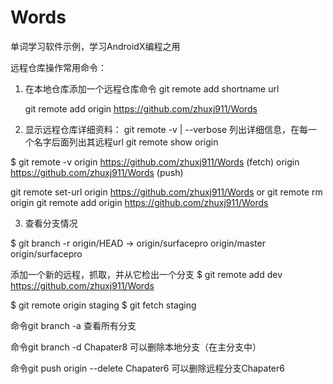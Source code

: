 # Words
单词学习软件示例，学习AndroidX编程之用

远程仓库操作常用命令：
1. 在本地仓库添加一个远程仓库命令
   git remote add shortname url
   
    git remote add origin https://github.com/zhuxj911/Words

1. 显示远程仓库详细资料：
git remote -v | --verbose 列出详细信息，在每一个名字后面列出其远程url
git remote show origin

$ git remote -v
origin  https://github.com/zhuxj911/Words (fetch)
origin  https://github.com/zhuxj911/Words (push)


git remote set-url origin https://github.com/zhuxj911/Words
or
git remote rm origin 
git remote add origin https://github.com/zhuxj911/Words

3. 查看分支情况

$ git branch -r
  origin/HEAD -> origin/surfacepro
  origin/master
  origin/surfacepro

添加一个新的远程，抓取，并从它检出一个分支 
$ git remote add dev https://github.com/zhuxj911/Words

$ git remote
origin
staging
$ git fetch staging

命令git branch -a 查看所有分支

命令git branch -d Chapater8 可以删除本地分支（在主分支中）

命令git push origin --delete Chapater6   可以删除远程分支Chapater6  